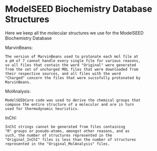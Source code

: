 # ModelSEED Biochemistry Database Structures

Here we keep all the molecular structures we use for the ModelSEED Biochemistry Database


MarvinBeans:

	The version of MarvinBeans used to protonate each mol file at
	a pH of 7 cannot handle every single file for various reasons,
	so all files that contain the word "Original" were generated
	from the set of uncharged MOL files that were downloaded from
	their respective sources, and all files with the word
	"Charged" concern the files that were sucssfully protonated by
	MarvinBeans.

MolAnalysis: 

	ModelSEEDCore code was used to derive the chemical groups that
	compose the entire structure of a molecular and are in turn
	used for thermodynamic heuristics.

InChI:

	InChI strings cannot be generated from files containing
	"R" groups or pseudo-atoms, amongst other reasons, and as
	such, the number of structures represented in the
	"Original_InChI" files is less than the number of structures
	represented in the "Original_MolAnalysis" files.
